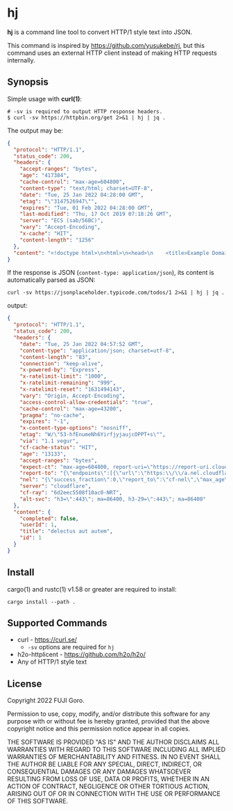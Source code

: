 # hj

**hj** is a command line tool to convert HTTP/1 style text into JSON.

This command is inspired by https://github.com/yusukebe/rj, but this command uses an external HTTP client instead of making HTTP requests internally.

## Synopsis

Simple usage with **curl(1)**:

```shell
# -sv is required to output HTTP response headers.
$ curl -sv https://httpbin.org/get 2>&1 | hj | jq .
```

The output may be:

```json
{
  "protocol": "HTTP/1.1",
  "status_code": 200,
  "headers": {
    "accept-ranges": "bytes",
    "age": "417384",
    "cache-control": "max-age=604800",
    "content-type": "text/html; charset=UTF-8",
    "date": "Tue, 25 Jan 2022 04:28:00 GMT",
    "etag": "\"3147526947\"",
    "expires": "Tue, 01 Feb 2022 04:28:00 GMT",
    "last-modified": "Thu, 17 Oct 2019 07:18:26 GMT",
    "server": "ECS (sab/56BC)",
    "vary": "Accept-Encoding",
    "x-cache": "HIT",
    "content-length": "1256"
  },
  "content": "<!doctype html>\n<html>\n<head>\n    <title>Example Domain</title>\n\n    <meta charset=\"utf-8\" />\n    <meta http-equiv=\"Content-type\" content=\"text/html; charset=utf-8\" />\n    <meta name=\"viewport\" content=\"width=device-width, initial-scale=1\" />\n    <style type=\"text/css\">\n    body {\n        background-color: #f0f0f2;\n        margin: 0;\n        padding: 0;\n        font-family: -apple-system, system-ui, BlinkMacSystemFont, \"Segoe UI\", \"Open Sans\", \"Helvetica Neue\", Helvetica, Arial, sans-serif;\n        \n    }\n    div {\n        width: 600px;\n        margin: 5em auto;\n        padding: 2em;\n        background-color: #fdfdff;\n        border-radius: 0.5em;\n        box-shadow: 2px 3px 7px 2px rgba(0,0,0,0.02);\n    }\n    a:link, a:visited {\n        color: #38488f;\n        text-decoration: none;\n    }\n    @media (max-width: 700px) {\n        div {\n            margin: 0 auto;\n            width: auto;\n        }\n    }\n    </style>    \n</head>\n\n<body>\n<div>\n    <h1>Example Domain</h1>\n    <p>This domain is for use in illustrative examples in documents. You may use this\n    domain in literature without prior coordination or asking for permission.</p>\n    <p><a href=\"https://www.iana.org/domains/example\">More information...</a></p>\n</div>\n</body>\n</html>\n"
}
```

If the response is JSON (`content-type: application/json`), its content is automatically parsed as JSON:

```shell
curl -sv https://jsonplaceholder.typicode.com/todos/1 2>&1 | hj | jq .
```

output:

```json
{
  "protocol": "HTTP/1.1",
  "status_code": 200,
  "headers": {
    "date": "Tue, 25 Jan 2022 04:57:52 GMT",
    "content-type": "application/json; charset=utf-8",
    "content-length": "83",
    "connection": "keep-alive",
    "x-powered-by": "Express",
    "x-ratelimit-limit": "1000",
    "x-ratelimit-remaining": "999",
    "x-ratelimit-reset": "1631494143",
    "vary": "Origin, Accept-Encoding",
    "access-control-allow-credentials": "true",
    "cache-control": "max-age=43200",
    "pragma": "no-cache",
    "expires": "-1",
    "x-content-type-options": "nosniff",
    "etag": "W/\"53-hfEnumeNh6YirfjyjaujcOPPT+s\"",
    "via": "1.1 vegur",
    "cf-cache-status": "HIT",
    "age": "13133",
    "accept-ranges": "bytes",
    "expect-ct": "max-age=604800, report-uri=\"https://report-uri.cloudflare.com/cdn-cgi/beacon/expect-ct\"",
    "report-to": "{\"endpoints\":[{\"url\":\"https:\\/\\/a.nel.cloudflare.com\\/report\\/v3?s=kfDw3zHT7KgD4%2FmRBWFv5gYnwzVVSqFH5N%2F9sTmdI425jb9mZyZggJNoeaYF2%2B%2FdEQ57JdVJggqDJZSRKt5YX%2BStzgoYRGmSwcsQ5M%2Bd1vD9rzT72hrwQfh62ZXPa01QSJxhEpyJUmf7y8BVuagT\"}],\"group\":\"cf-nel\",\"max_age\":604800}",
    "nel": "{\"success_fraction\":0,\"report_to\":\"cf-nel\",\"max_age\":604800}",
    "server": "cloudflare",
    "cf-ray": "6d2eec5508f10ac0-NRT",
    "alt-svc": "h3=\":443\"; ma=86400, h3-29=\":443\"; ma=86400"
  },
  "content": {
    "completed": false,
    "userId": 1,
    "title": "delectus aut autem",
    "id": 1
  }
}
```

## Install

cargo(1) and rustc(1) v1.58 or greater are required to install:

```
cargo install --path .
```

## Supported Commands

* curl - https://curl.se/
  * `-sv` options are required for `hj`
* h2o-httplicent - https://github.com/h2o/h2o/
* Any of HTTP/1 style text

## License

Copyright 2022 FUJI Goro.

Permission to use, copy, modify, and/or distribute this software for any purpose with or without fee is hereby granted, provided that the above copyright notice and this permission notice appear in all copies.

THE SOFTWARE IS PROVIDED "AS IS" AND THE AUTHOR DISCLAIMS ALL WARRANTIES WITH REGARD TO THIS SOFTWARE INCLUDING ALL IMPLIED WARRANTIES OF MERCHANTABILITY AND FITNESS. IN NO EVENT SHALL THE AUTHOR BE LIABLE FOR ANY SPECIAL, DIRECT, INDIRECT, OR CONSEQUENTIAL DAMAGES OR ANY DAMAGES WHATSOEVER RESULTING FROM LOSS OF USE, DATA OR PROFITS, WHETHER IN AN ACTION OF CONTRACT, NEGLIGENCE OR OTHER TORTIOUS ACTION, ARISING OUT OF OR IN CONNECTION WITH THE USE OR PERFORMANCE OF THIS SOFTWARE.

